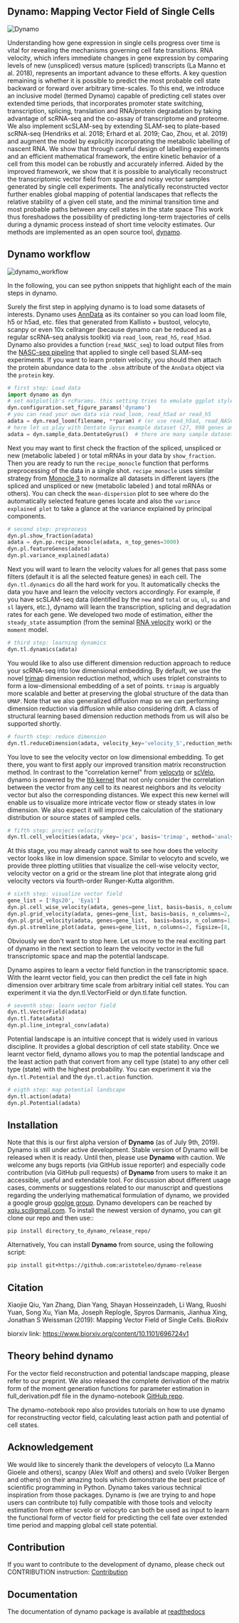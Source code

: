 ## **Dynamo**: Mapping Vector Field of Single Cells
![Dynamo](https://www.dropbox.com/s/dvrfgo4qt5ispqs/dynamo_intro.png?raw=1)

Understanding how gene expression in single cells progress over time is vital for revealing the mechanisms governing cell fate transitions. RNA velocity, which infers immediate changes in gene expression by comparing levels of new (unspliced) versus mature (spliced) transcripts (La Manno et al. 2018), represents an important advance to these efforts. A key question remaining is whether it is possible to predict the most probable cell state backward or forward over arbitrary time-scales. To this end, we introduce an inclusive model (termed Dynamo) capable of predicting cell states over extended time periods, that incorporates promoter state switching, transcription, splicing, translation and RNA/protein degradation by taking advantage of scRNA-seq and the co-assay of transcriptome and proteome. We also implement scSLAM-seq by extending SLAM-seq to plate-based scRNA-seq (Hendriks et al. 2018; Erhard et al. 2019; Cao, Zhou, et al. 2019) and augment the model by explicitly incorporating the metabolic labelling of nascent RNA. We show that through careful design of labelling experiments and an efficient mathematical framework, the entire kinetic behavior of a cell from this model can be robustly and accurately inferred. Aided by the improved framework, we show that it is possible to analytically reconstruct the transcriptomic vector field from sparse and noisy vector samples generated by single cell experiments. The analytically reconstructed vector further enables global mapping of potential landscapes that reflects the relative stability of a given cell state, and the minimal transition time and most probable paths between any cell states in the state space This work thus foreshadows the possibility of predicting long-term trajectories of cells during a dynamic process instead of short time velocity estimates. Our methods are implemented as an open source tool, [dynamo](https://github.com/aristoteleo/dynamo-release).

## Dynamo workflow 

![dynamo_workflow](https://www.dropbox.com/s/njqixg7ojyjo1yp/dynamo_workflow.png?raw=1)

In the following, you can see python snippets that highlight each of the main steps in dynamo. 

Surely the first step in applying dynamo is to load some datasets of interests. Dynamo uses [AnnData](https://anndata.readthedocs.io/en/latest/) as its 
container so you can load loom file, h5 or h5ad, etc. files that generated from Kallisto + bustool, velocyto, scanpy or even 10x cellranger (because dynamo 
can be reduced as a regular scRNA-seq analysis toolkit) via `read_loom`, `read_h5`, `read_h5ad`. Dynamo also provides a function (`read_NASC_seq`) to load output files 
from the [NASC-seq pipeline](https://github.com/sandberg-lab/NASC-seq) that applied to single cell based SLAM-seq experiments. If you want to learn 
protein velocity, you should then attach the protein abundance data to the `.obsm` attribute of the `AnnData` object via the `protein` key. 

```python
# first step: Load data 
import dynamo as dyn 
# set matplotlib's rcParams. this setting tries to emulate ggplot style. 
dyn.configuration.set_figure_params('dynamo')  
# you can read your own data via read_loom, read_h5ad or read_h5
adata = dyn.read_loom(filename, **param) # (or use read_h5ad, read_NASC_seq to integrate with scanpy work flow, load result generated from NASC-seq pipeline, etc.)
# here let us play with Dentate Gyrus example dataset (27, 998 genes and 18, 213 cells)
adata = dyn.sample_data.DentateGyrus()  # there are many sample datasets available. 
```

Next you may want to first check the fraction of the spliced, unspliced or new (metabolic labeled ) or total mRNAs in your 
data by `show_fraction`. Then you are ready to run the `recipe_monocle` function that performs preprocessing of the data in a single 
shot. `recipe_monocle` uses similar strategy from [Monocle 3](https://cole-trapnell-lab.github.io/monocle3/) to normalize all 
datasets in different layers (the spliced and unspliced or new (metabolic labeled ) and total mRNAs or others). You can check the `mean-dispersion` 
plot to see where do the automatically selected feature genes locate and also the `variance explained plot` to take a glance 
at the variance explained by principal components. 
```python
# second step: preprocess
dyn.pl.show_fraction(adata)
adata = dyn.pp.recipe_monocle(adata, n_top_genes=3000)
dyn.pl.featureGenes(adata)
dyn.pl.variance_explained(adata)
```

Next you will want to learn the velocity values for all genes that pass some filters (default it is all the selected feature genes) in each cell. 
The `dyn.tl.dynamics` do all the hard work for you. It automatically checks the data you have and learn the velocity vectors accordingly. For example, 
if you have scSLAM-seq data (identified by the `new` and `total` or `uu`, `ul`, `su` and `sl` layers, etc.), dynamo will learn the transcription, splicing and degradation 
rates for each gene. We developed two mode of estimation, either the `steady_state` assumption (from the seminal [RNA velocity](https://www.nature.com/articles/s41586-018-0414-6) work) 
or the `moment` model.  
```python
# third step: learning dynamics
dyn.tl.dynamics(adata)
```

You would like to also use different dimension reduction approach to reduce your scRNA-seq into low dimensional embedding. By default, we use the novel 
[trimap](https://github.com/eamid/trimap) dimension reduction method, which uses triplet constraints to form a low-dimensional embedding of a set of points. 
`trimap` is arguably more scalable and better at preserving the global structure of the data than `UMAP`. Note that we also generalized diffusion map so we can 
performing dimension reduction via diffusion while also considering drift. A class of structural learning based dimension reduction methods from us will also 
be supported shortly.   
```python
# fourth step: reduce dimension 
dyn.tl.reduceDimension(adata, velocity_key='velocity_S',reduction_method='trimap')
```

You love to see the velocity vector on low dimensional embedding. To get there, you want to first apply our improved transition matrix reconstruction method. In
contrast to the "correlation kernel" from [velocyto](https://github.com/velocyto-team/velocyto.py) or [scVelo](https://github.com/theislab/scvelo), dynamo is powered 
by the [Itô kernel](https://twitter.com/Xiaojie_Qiu/status/1188875696178753537) that not only consider the correlation between the vector from any cell to its nearest 
neighbors and its velocity vector but also the corresponding distances. We expect this new kernel will enable us to visualize more intricate vector flow or steady states 
in low dimension. We also expect it will improve the calculation of the stationary distribution or source states of sampled cells. 
```python
# fifth step: project velocity 
dyn.tl.cell_velocities(adata, vkey='pca', basis='trimap', method='analytical')
```

At this stage, you may already cannot wait to see how does the velocity vector looks like in low dimension space. Similar to velocyto and scvelo, we provide three plotting utilities 
that visualize the cell-wise velocity vector, velocity vector on a grid or the stream line plot that integrate along grid velocity vectors via fourth-order Runger-Kutta algorithm. 

```python
# sixth step: visualize vector field
gene_list = ['Rgs20', 'Eya1']
dyn.pl.cell_wise_velocity(adata, genes=gene_list, basis=basis, n_columns=3) 
dyn.pl.grid_velocity(adata, genes=gene_list, basis=basis, n_columns=2, figsize=[8, 8])  
dyn.pl.grid_velocity(adata, genes=gene_list,  basis=basis, n_columns=1, figsize=[8, 8], color=['ClusterName'])  
dyn.pl.stremline_plot(adata, genes=gene_list, n_columns=2, figsize=[8, 8], density=3) 
```
Obviously we don't want to stop here. Let us move to the real exciting part of dynamo in the next section to learn the velocity vector in the full transcriptomic space and map the potential 
landscape. 

Dynamo aspires to learn a vector field function in the transcriptomic space. With the learnt vector field, you can then predict the cell fate in high dimension over arbitrary time scale 
from arbitrary initial cell states. You can experiment it via the dyn.tl.VectorField or dyn.tl.fate function. 
```python
# seventh step: learn vector field
dyn.tl.VectorField(adata) 
dyn.tl.fate(adata)
dyn.pl.line_integral_conv(adata)
```

Potential landscape is an intuitive concept that is widely used in various discipline. It provides a global description of cell state stability. Once we learnt vector field, dynamo allows you 
to map the potential landscape and the least action path that convert from any cell type (state) to any other cell type (state) with the highest probability. You can experiment it via the `dyn.tl.Potential` and 
the `dyn.tl.action` function. 
```python
# eigth step: map potential landscape
dyn.tl.action(adata) 
dyn.pl.Potential(adata)
```

## Installation

Note that this is our first alpha version of **Dynamo** (as of July 9th, 2019). Dynamo is still under active development. Stable version of Dynamo will be released when it is ready. Until then, please use **Dynamo** with caution. We welcome any bugs reports (via GitHub issue reporter) and especially code contribution  (via GitHub pull requests) of **Dynamo** from users to make it an accessible, useful and extendable tool. For discussion about different usage cases, comments or suggestions related to our manuscript and questions regarding the underlying mathematical formulation of dynamo, we provided a google group [goolge group](https://groups.google.com/forum/#!forum/dynamo-user/). Dynamo developers can be reached by <xqiu.sc@gmail.com>. To install the newest version of dynamo, you can git clone our repo and then use::

```sh
pip install directory_to_dynamo_release_repo/
```

Alternatively, You can install **Dynamo** from source, using the following script:
```sh
pip install git+https://github.com:aristoteleo/dynamo-release
```

## Citation

Xiaojie Qiu, Yan Zhang, Dian Yang, Shayan Hosseinzadeh, Li Wang, Ruoshi Yuan, Song Xu, Yian Ma, Joseph Replogle, Spyros Darmanis, Jianhua Xing, Jonathan S Weissman (2019): Mapping Vector Field of Single Cells. BioRxiv

biorxiv link: https://www.biorxiv.org/content/10.1101/696724v1

## Theory behind dynamo
For the vector field reconstruction and potential landscape mapping, please refer to our preprint. We also released the complete derivation of the matrix form of the moment generation functions for parameter estimation in full_derivation.pdf file in the dynamo-notebook [GitHub repo](https://github.com/aristoteleo/dynamo-notebooks).

The dynamo-notebook repo also provides tutorials on how to use dynamo for reconstructing vector field, calculating least action path and potential of cell states.  

## Acknowledgement
We would like to sincerely thank the developers of velocyto (La Manno Gioele and others), scanpy (Alex Wolf and others) and svelo (Volker Bergen and others) on their amazing tools which demonstrate the best practice of scientific programming in Python. Dynamo takes various technical inspiration from those packages. Dynamo is (we are trying to and hope users can contribute to) fully compatible with those tools and velocity estimation from either scvelo or velocyto can both be used as input to learn the functional form of vector field for predicting the cell fate over extended time period and mapping global cell state potential. 

## Contribution 
If you want to contribute to the development of dynamo, please check out CONTRIBUTION instruction: [Contribution](https://github.com/aristoteleo/dynamo-release/blob/master/CONTRIBUTING.md)

## Documentation  
The documentation of dynamo package is available at [readthedocs](https://dynamo-release.readthedocs.io/en/latest/)
